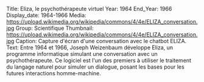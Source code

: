 Title: Eliza, le psychothérapeute virtuel
Year: 1964
End_Year: 1966
Display_date: 1964-1966
Media: https://upload.wikimedia.org/wikipedia/commons/4/4e/ELIZA_conversation.jpg
Group: Scientifique
Thumbnail: https://upload.wikimedia.org/wikipedia/commons/4/4e/ELIZA_conversation.jpg
Caption: Capture d'écran d'une conversation avec le chatbot ELIZA.
Text: Entre 1964 et 1966, Joseph Weizenbaum développe Eliza, un programme informatique simulant une conversation avec un psychothérapeute. Ce logiciel est l'un des premiers à utiliser le traitement du langage naturel pour simuler un dialogue, posant les bases pour les futures interactions homme-machine.